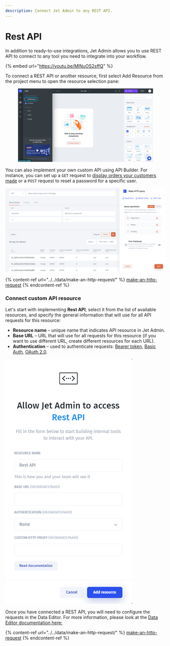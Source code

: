 ```yaml
---
description: Connect Jet Admin to any REST API.
---
```


# Rest API

In addition to ready-to-use integrations, Jet Admin allows you to use REST API to connect to any tool you need to integrate into your workflow.&#x20;

{% embed url="https://youtu.be/MlNuOS2sffQ" %}

To connect a REST API or another resource, first select Add Resource from the project menu to open the resource selection pane:

<figure><img src="../../../.gitbook/assets/image (4) (5).png" alt=""><figcaption></figcaption></figure>

You can also implement your own custom API using API Builder. For instance, you can set up a `GET` request to [display orders your customers made](../../../getting-started/part-2-intermediate/perform-api-requests.md) or a `POST` request to reset a password for a specific user. &#x20;

![](<../../../.gitbook/assets/image (822).png>)

{% content-ref url="../../data/make-an-http-request/" %}
[make-an-http-request](../../data/make-an-http-request/)
{% endcontent-ref %}

### Connect custom API resource

Let's start with implementing **Rest API**, select it from the list of available resources, and specify the general information that will use for all API requests for this resource:&#x20;

* **Resource name** – unique name that indicates API resource in Jet Admin.
* **Base URL** – URL that will use for all requests for this resource (if you want to use different URL, create different resources for each URL).
* **Authentication** –  used to authenticate requests: [Bearer token](bearer-token.md), [Basic Auth](basic-authentication.md), [OAuth 2.0](oauth-2.0.md).

![](<../../../.gitbook/assets/image (617).png>)

Once you have connected a REST API, you will need to configure the requests in the Data Editor. For more information, please look at the [Data Editor documentation here:](https://docs.jetadmin.io/user-guide/data/make-an-http-request)

{% content-ref url="../../data/make-an-http-request/" %}
[make-an-http-request](../../data/make-an-http-request/)
{% endcontent-ref %}

